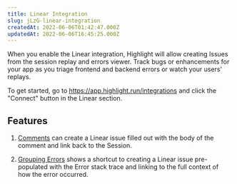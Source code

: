 ```yaml
---
title: Linear Integration
slug: jLzG-linear-integration
createdAt: 2022-06-06T01:42:47.000Z
updatedAt: 2022-06-06T16:45:25.000Z
---
```


When you enable the Linear integration, Highlight will allow creating Issues from the session replay and errors viewer. Track bugs or enhancements for your app as you triage frontend and backend errors or watch your users' replays.

To get started, go to <https://app.highlight.run/integrations> and click the "Connect" button in the Linear section.

## Features

1.  [Comments](/product-features/comments) can create a Linear issue filled out with the body of the comment and link back to the Session.

2.  [Grouping Errors](/error-monitoring/grouping-errors) shows a shortcut to creating a Linear issue pre-populated with the Error stack trace and linking to the full context of how the error occurred.

